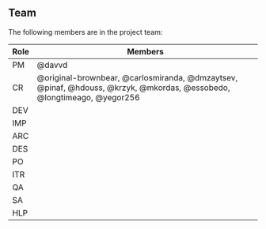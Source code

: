 ## Team

The following members are in the project team:

Role | Members
---|---
PM | @davvd
CR | @original-brownbear, @carlosmiranda, @dmzaytsev, @pinaf, @hdouss, @krzyk, @mkordas, @essobedo, @longtimeago, @yegor256
DEV | 
IMP | 
ARC | 
DES | 
PO | 
ITR | 
QA | 
SA | 
HLP | 
